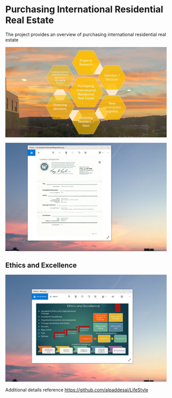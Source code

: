 # Purchasing International Residential Real Estate

The project provides an overview of purchasing international residential real estate

![image](PurchasingInternationalRealEstate.jpg)

![image](USCopyrightCertificate.png)

## Ethics and Excellence
![image](EthicsandExcellence.png)

Additional details reference https://github.com/alpaddesai/LifeStyle
